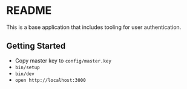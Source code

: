 # README

This is a base application that includes tooling for user authentication.

## Getting Started
- Copy master key to `config/master.key`
- `bin/setup`
- `bin/dev`
- `open http://localhost:3000`
